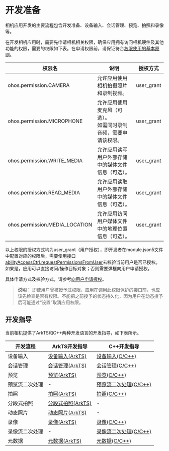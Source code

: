 # 开发准备

相机应用开发的主要流程包含开发准备、设备输入、会话管理、预览、拍照和录像等。

在开发相机应用时，需要先申请相机相关权限，确保应用拥有访问相机硬件及其他功能的权限，需要的权限如下表。在申请权限前，请保证符合[权限使用的基本原则](../../security/AccessToken/app-permission-mgmt-overview.md#权限使用的基本原则)。


| 权限名 | 说明 | 授权方式 | 
| -------- | -------- | -------- |
| ohos.permission.CAMERA | 允许应用使用相机拍摄照片和录制视频。 | user_grant | 
| ohos.permission.MICROPHONE | 允许应用使用麦克风（可选）。<br/>如需同时录制音频，需要申请该权限。 | user_grant | 
| ohos.permission.WRITE_MEDIA | 允许应用读写用户外部存储中的媒体文件信息（可选）。 | user_grant | 
| ohos.permission.READ_MEDIA | 允许应用读取用户外部存储中的媒体文件信息（可选）。 | user_grant | 
| ohos.permission.MEDIA_LOCATION | 允许应用访问用户媒体文件中的地理位置信息（可选）。 | user_grant | 


以上权限的授权方式均为user_grant（用户授权），即开发者在module.json5文件中配置对应的权限后，需要使用接口[abilityAccessCtrl.requestPermissionsFromUser](../../reference/apis-ability-kit/js-apis-abilityAccessCtrl.md#requestpermissionsfromuser9)去校验当前用户是否已授权。如果是，应用可以直接访问/操作目标对象；否则需要弹框向用户申请授权。


具体申请方式及校验方式，请参考[向用户申请授权](../../security/AccessToken/request-user-authorization.md)。


> **说明：**
> 即使用户曾被授予过权限，应用在调用此权限保护的接口前，也应该先检查是否有权限。不能把之前授予的状态持久化，因为用户在动态授予后可能通过“设置”取消应用权限。

## 开发指导

当前相机提供了ArkTS和C++两种开发语言的开发指导，如下表所示。

| 开发流程 | ArkTS开发指导 | C++开发指导 |
| ------- | ------------- | --------- |
| 设备输入 | [设备输入(ArkTS)](camera-device-input.md) | [设备输入(C/C++)](native-camera-device-input.md) |
| 会话管理 | [会话管理(ArkTS)](camera-session-management.md) | [会话管理(C/C++)](native-camera-session-management.md) |
| 预览  | [预览(ArkTS)](camera-preview.md) | [预览(C/C++)](native-camera-preview.md) |
| 预览流二次处理 | -  | [预览流二次处理(C/C++)](native-camera-preview-imageReceiver.md) |
| 拍照 | [拍照(ArkTS)](camera-shooting.md) | [拍照(C/C++)](native-camera-shooting.md) |
| 分段式拍照 | [分段式拍照(ArkTS)](camera-deferred-capture.md) | -  |
| 动态照片 | [动态照片(ArkTS)](camera-moving-photo.md) | - |
| 录像 | [录像(ArkTS)](camera-recording.md) | [录像(C/C++)](native-camera-recording.md) |
| 录像流二次处理 | - | [录像流二次处理(C/C++)](native-camera-recording-imageReceiver.md) |
| 元数据 | [元数据(ArkTS)](camera-metadata.md) | [元数据(C/C++)](native-camera-metadata.md) |